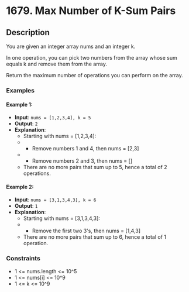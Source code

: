 # 1679. Max Number of K-Sum Pairs

## Description

You are given an integer array nums and an integer k.

In one operation, you can pick two numbers from the array whose sum equals k and remove them from the array.

Return the maximum number of operations you can perform on the array.

### Examples

#### Example 1:
- **Input**: `nums = [1,2,3,4], k = 5`
- **Output**: `2`
- **Explanation**:
  - Starting with nums = [1,2,3,4]:
  - - Remove numbers 1 and 4, then nums = [2,3]
  - - Remove numbers 2 and 3, then nums = []
  - There are no more pairs that sum up to 5, hence a total of 2 operations.

#### Example 2:
- **Input**: `nums = [3,1,3,4,3], k = 6`
- **Output**: `1`
- **Explanation**:
  - Starting with nums = [3,1,3,4,3]:
  - - Remove the first two 3's, then nums = [1,4,3]
  - There are no more pairs that sum up to 6, hence a total of 1 operation.

### Constraints

- 1 <= nums.length <= 10^5
- 1 <= nums[i] <= 10^9
- 1 <= k <= 10^9
